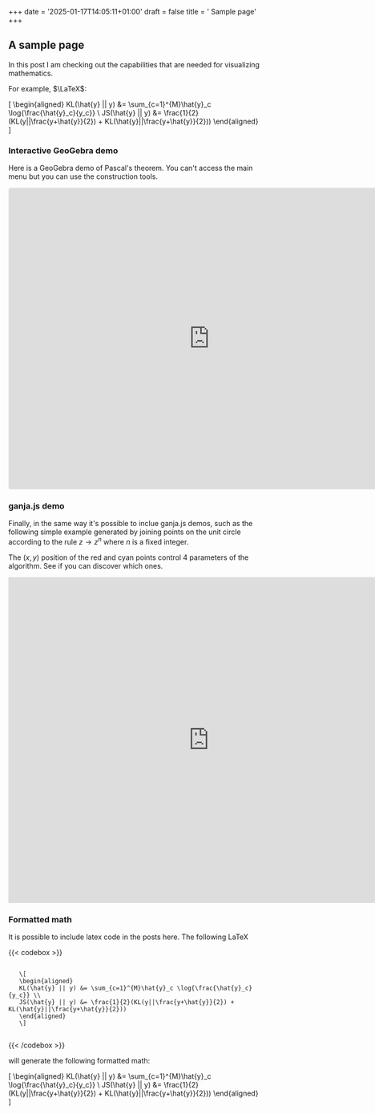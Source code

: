 +++
date = '2025-01-17T14:05:11+01:00'
draft = false
title = ' Sample page'
+++

## A sample page

In this post I am checking out the capabilities that are needed for visualizing mathematics.

For example, $\LaTeX$: 

\[
\begin{aligned}
KL(\hat{y} || y) &= \sum_{c=1}^{M}\hat{y}_c \log{\frac{\hat{y}_c}{y_c}} \\
JS(\hat{y} || y) &= \frac{1}{2}(KL(y||\frac{y+\hat{y}}{2}) + KL(\hat{y}||\frac{y+\hat{y}}{2}))
\end{aligned}
\]

### Interactive GeoGebra demo

Here is a GeoGebra demo of Pascal's theorem. You can't access the main menu but you can use the construction tools.

<iframe src="https://www.geogebra.org/geometry/zr8z2gsj?embed" width="800" height="600" allowfullscreen style="border: 1px solid #e4e4e4;border-radius: 4px;" frameborder="0"></iframe>

### ganja.js demo

Finally, in the same way it's possible to inclue ganja.js demos, such as the following simple example generated by joining points on the unit circle according to the rule $z \rightarrow z^n$ where $n$ is a fixed integer. 

The $(x,y)$ position of the red and cyan points control 4 parameters of the algorithm. See if you can discover which ones.

<div>
<iframe src="https://enki.ws/ganja.js/examples/coffeeshop.html#4tj6k7H3x&fullscreen" style="border:none;" height="650" width="800" title="Constrained triangle motion"></iframe>
</div>


### Formatted math

It is possible to include latex code in the posts here. The following LaTeX

{{< codebox >}} 
<pre><code background="0xaaaa00" class="language-latex"> 
   \[ 
   \begin{aligned}
   KL(\hat{y} || y) &= \sum_{c=1}^{M}\hat{y}_c \log{\frac{\hat{y}_c}{y_c}} \\
   JS(\hat{y} || y) &= \frac{1}{2}(KL(y||\frac{y+\hat{y}}{2}) + KL(\hat{y}||\frac{y+\hat{y}}{2}))
   \end{aligned}
   \]
   </code></pre>
{{< /codebox >}} 

will generate the following formatted math:

\[
\begin{aligned}
KL(\hat{y} || y) &= \sum_{c=1}^{M}\hat{y}_c \log{\frac{\hat{y}_c}{y_c}} \\
JS(\hat{y} || y) &= \frac{1}{2}(KL(y||\frac{y+\hat{y}}{2}) + KL(\hat{y}||\frac{y+\hat{y}}{2}))
\end{aligned}
\]






